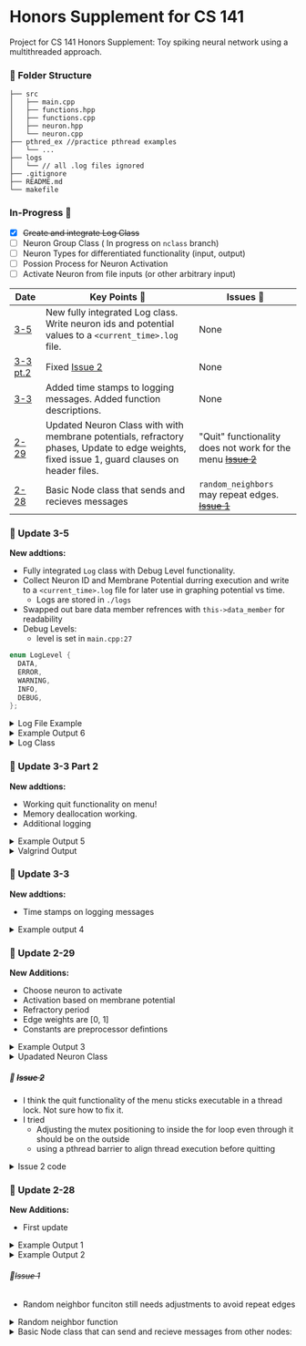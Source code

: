 # Honors Supplement for CS 141
Project for CS 141 Honors Supplement: Toy spiking neural network using a multithreaded approach.

### 📁 Folder Structure

```
├── src
│   ├── main.cpp
│   ├── functions.hpp
│   ├── functions.cpp
│   ├── neuron.hpp
│   └── neuron.cpp
├── pthred_ex //practice pthread examples
│   └── ...
├── logs 
│   └── // all .log files ignored 
├── .gitignore
├── README.md
└── makefile

```

### In-Progress 🚀
- [x] ~~Create and integrate Log Class~~
- [ ] Neuron Group Class ( In progress on `nclass` branch)
- [ ] Neuron Types for differentiated functionality (input, output)
- [ ] Possion Process for Neuron Activation
- [ ] Activate Neuron from file inputs (or other arbitrary input)

| Date  | Key Points 🔑   |  Issues 🐛   |
|--------------- | --------------- |--------------- |
| [3-5](#-update-3-5)   | New fully integrated Log class. Write neuron ids and potential values to a `<current_time>.log` file. | None |
| [3-3 pt.2](#-update-3-3-part-2)   | Fixed [Issue 2](#-issue-2)| None |
| [3-3](#-update-3-3)   | Added time stamps to logging messages. Added function descriptions.| None |
| [2-29](#-update-2-29)   | Updated Neuron Class with with membrane potentials, refractory phases, Update to edge weights, fixed issue 1, guard clauses on header files.   | "Quit" functionality does not work for the menu [~~Issue 2~~](#-issue-2)|
| [2-28](#-update-2-28)   | Basic Node class that sends and recieves messages   | `random_neighbors` may repeat edges. [~~Issue 1~~](#-issue-1)|

### 📌 Update 3-5
**New addtions:**
- Fully integrated `Log` class with Debug Level functionality. 
- Collect Neuron ID and Membrane Potential durring execution and write to a `<current_time>.log` file for later use in graphing potential vs time. 
    - Logs are stored in `./logs` 
- Swapped out bare data member refrences with `this->data_member` for readability
- Debug Levels:
    - level is set in `main.cpp:27`
```cpp
enum LogLevel {
  DATA,
  ERROR,
  WARNING,
  INFO,
  DEBUG,
};
```



<details>
<summary>Log File Example</summary>
<br>

- Format is "time neuron_id memabrane_potential"
```
1709662312.633490 1 -55.000000
1709662317.948280 2 -55.000000
1709662314.449250 3 -55.000000
1709662314.452480 2 -106.695394
1709662314.455150 5 -90.316228
1709662314.457940 6 -92.203995
1709662314.158270 4 -55.000000
1709662321.825460 5 -90.316228
1709662320.091510 6 -92.203995
1709662318.345790 1 -55.000000
```
</details>

<details>
<summary> Example Output 6 </summary>
<br>

```
Adding Neurons
----------------

[1709787252:721647] [Info] Neuron 1 added: inhibitory
[1709787252:721652] [Info] Neuron 2 added: inhibitory
[1709787252:721654] [Info] Neuron 3 added: excitatory
[1709787252:721655] [Info] Neuron 4 added: excitatory
[1709787252:721657] [Info] Neuron 5 added: inhibitory
[1709787252:721659] [Info] Neuron 6 added: excitatory

Adding Random Edges
--------------------------

[1709787252:721663] [Info] Edge from Neuron 3 to Neuron 4 added.
[1709787252:721670] [Info] Edge from Neuron 4 to Neuron 5 added.
[1709787252:721673] [Info] Edge from Neuron 3 to Neuron 2 added.
[1709787252:721676] [Info] Edge from Neuron 1 to Neuron 5 added.
[1709787252:721680] [Info] Edge from Neuron 4 to Neuron 6 added.

[1709787252:721815] [Info] Neuron 1 is waiting
[1709787252:721907] [Info] Neuron 3 is waiting
[1709787252:722201] [Info] Neuron 2 is waiting
[1709787252:722283] [Info] Neuron 6 is waiting
[1709787252:722379] [Info] Neuron 5 is waiting
[1709787252:722471] [Info] Neuron 4 is waiting

Activate neuron ( or [-1] to quit )
 Neuron 1
 Neuron 2
 Neuron 3
 Neuron 4
 Neuron 5
 Neuron 6
Input: 1

[1709787256:21207] [Info] Neuron 1 is activated, accumulated equal to -55.0000
[1709787256:21345] [Info] Neuron 1 is sending a mesage to Neuron 5
[1709787256:21569] [Info] Message from Neuron 1 to Neuron 5 is -43.278355
[1709787256:21765] [Info] Neuron 5 is activated, accumulated equal to -98.2783
[1709787256:21869] [Info] Neuron 5 does not have any neighbors
[1709787256:22018] [Info] Neuron 5 is waiting
[1709787256:21929] [Info] Neuron 1 fired, entering refractory phase
[1709787256:22238] [Info] Neuron 1 portential set to -70.0000
[1709787256:24797] [Info] Neuron 1 completed refractory phase, running
[1709787256:24959] [Info] Neuron 1 is waiting
```

</details>

<details>

<summary> Log Class </summary>
<br>

```cpp
using std::vector;

enum LogLevel {
  DATA,
  ERROR,
  WARNING,
  INFO,
  DEBUG,
};

extern LogLevel level;

class Log {
public:
  // constructor

  void add_data(int id, double data);

  void write_data(const char *filesname = "./logs/%ld.log");

  void log(LogLevel level, const char *message, std::ostream &os = std::cout);

  void log_neuron_state(LogLevel level, const char *message, int id);

  void log_neuron_interaction(LogLevel level, const char *message, int id1,
                              int id2);
  void log_neuron_interaction(LogLevel level, const char *message, int id1,
                              int id2, double value);
  void log_neuron_value(LogLevel level, const char *message, int id,
                        double accumulated);
  void log_neuron_type(LogLevel level, const char *message, int id,
                       const char *type);

private:
  vector<double> time;
  vector<double> data;
  vector<int> id;
};
```

</details>

### 📌 Update 3-3 Part 2

**New addtions:**
- Working quit functionality on menu! 
- Memory deallocation working.
- Additional logging

<details>
<summary> Example Output 5 </summary>
<br>


``` text
Time format is |HH:MM:SS:mircroseconds|

Adding Neurons
----------------

|14:30:0:926336| Neuron 1 added (excitatory type)
|14:30:0:926380| Neuron 2 added (excitatory type)
|14:30:0:926383| Neuron 3 added (inhibitory type)

Adding Random Edges
--------------------------

|14:30:0:926387| Edge from Neuron 2 to Neuron 3 added
|14:30:0:926391| Neuron 2 added to _presynaptic of Neuron 3
|14:30:0:926416| Neuron 2 is connected to:
|14:30:0:926481| - Neuron3
|14:30:0:926487| Edge from Neuron 1 to Neuron 2 added
|14:30:0:926491| Neuron 1 added to _presynaptic of Neuron 2

|14:30:0:926609| Neuron 1 is waiting
|14:30:0:926647| Neuron 3 is waiting
|14:30:0:926870| Neuron 2 is waiting

Activate neuron ( or [-1] to quit )
 Neuron 1
 Neuron 2
 Neuron 3
Input: 1

|14:30:7:536435| Neuron 1 is activated, accumulated equal to -55
|14:30:7:536569| Neuron 1 is sending a message to Neuron 2
|14:30:7:536580| Accumulated value for Neuron 1 is -55
|14:30:7:536587| Weight for Neuron 1 to Neuron 2 is 0.517304
|14:30:7:536596| Neuron 1 modifier is -1
|14:30:7:536602| Message is 28.4517
|14:30:7:536788| Neuron 2 is activated, accumulated equal to -26.5483
|14:30:7:536944| Neuron 2 is sending a message to Neuron 3
|14:30:7:536964| Accumulated value for Neuron 2 is -26.5483
|14:30:7:536964| Neuron 1 fired, entering refractory phase
|14:30:7:537079| Neuron 1 potential set to -70
|14:30:7:536983| Weight for Neuron 2 to Neuron 3 is 0.352867
|14:30:7:537319| Neuron 2 modifier is -1
|14:30:7:537327| Message is 9.36803
|14:30:7:537535| Neuron 3 is activated, accumulated equal to -45.632
|14:30:7:537721| Neuron 3 does not have any neigbors!
|14:30:7:537742| Neuron 3 is waiting
|14:30:7:537744| Neuron 2 fired, entering refractory phase
|14:30:7:537842| Neuron 2 potential set to -70
|14:30:7:539698| Neuron 1 completed refractory phase, running
|14:30:7:539861| Neuron 1 is waiting
|14:30:7:540311| Neuron 2 completed refractory phase, running
|14:30:7:540440| Neuron 2 is waiting

Activate neuron ( or [-1] to quit )
 Neuron 1
 Neuron 2
 Neuron 3
Input: 3

|14:30:10:979676| Neuron 3 is activated, accumulated equal to -45.632
|14:30:10:979797| Neuron 3 does not have any neigbors!
|14:30:10:979805| Neuron 3 is waiting

Activate neuron ( or [-1] to quit )
 Neuron 1
 Neuron 2
 Neuron 3
Input: -1

|14:30:15:945951| Exiting...
|14:30:15:946038| Neuron 1 is exiting
|14:30:15:946054| Neuron 2 is exiting
|14:30:15:946085| Neuron 3 is exiting

Final Neuron Values
-------------------

|14:30:15:946269| Neuron 1: -70
|14:30:15:946316| Neuron 2: -70
|14:30:15:946354| Neuron 3: -45.632

Deallocation
------------

|14:30:15:946390| Deleting Neuron 1
|14:30:15:946397| Deleting Neuron 2
|14:30:15:946400| Deleting Neuron 3
```
</details>

<details>
<summary>Valgrind Output</summary>
<br>

- No Memory Leaks
```
==229124==
==229124== HEAP SUMMARY:
==229124==     in use at exit: 0 bytes in 0 blocks
==229124==   total heap usage: 54 allocs, 54 frees, 86,137 bytes allocated
==229124==
==229124== All heap blocks were freed -- no leaks are possible
==229124==
==229124== For lists of detected and suppressed errors, rerun with: -s
```
</details>

### 📌 Update 3-3

**New addtions:**
- Time stamps on logging messages

<details>
<summary> Example output 4 </summary>
<br>


``` text
Time format is |HH:MM:SS:mircroseconds|

Adding Neurons
----------------

|11:52:26:434641| Neuron 1 added (excitatory type)
|11:52:26:434669| Neuron 2 added (inhibitory type)
|11:52:26:434672| Neuron 3 added (excitatory type)
|11:52:26:434674| Neuron 4 added (inhibitory type)
|11:52:26:434676| Neuron 5 added (excitatory type)
|11:52:26:434679| Neuron 6 added (excitatory type)

Adding Random Edges
--------------------------

|11:52:26:434707| Edge from Neuron 1 to Neuron 5 added
|11:52:26:434734| Neuron 1 added to _presynaptic of Neuron 5
|11:52:26:434742| Neuron 5 has connections from
|11:52:26:434746| - Neuron1
|11:52:26:434768| Edge from Neuron 5 to Neuron 2 added
|11:52:26:434774| Neuron 5 added to _presynaptic of Neuron 2
|11:52:26:434797| Edge from Neuron 3 to Neuron 6 added
|11:52:26:434804| Neuron 3 added to _presynaptic of Neuron 6
|11:52:26:434827| Neuron 2 has connections from
|11:52:26:434832| - Neuron5
|11:52:26:434835| Edge from Neuron 4 to Neuron 2 added
|11:52:26:434838| Neuron 4 added to _presynaptic of Neuron 2
|11:52:26:434841| Neuron 5 is connected to:
|11:52:26:434843| - Neuron2
|11:52:26:434845| Neuron 5 has connections from
|11:52:26:434847| - Neuron1
|11:52:26:434849| Neuron 6 has connections from
|11:52:26:434851| - Neuron3
|11:52:26:434853| Edge from Neuron 5 to Neuron 6 added
|11:52:26:434856| Neuron 5 added to _presynaptic of Neuron 6

|11:52:26:434943| Neuron 1 is waiting
|11:52:26:434982| Neuron 2 is waiting
|11:52:26:435038| Neuron 3 is waiting
|11:52:26:435085| Neuron 4 is waiting
|11:52:26:435141| Neuron 5 is waiting
|11:52:26:435197| Neuron 6 is waiting


Activate neuron ( or [-1] to quit )
 Neuron 1
 Neuron 2
 Neuron 3
 Neuron 4
 Neuron 5
 Neuron 6
Input: 1

|11:52:30:499664| Neuron 1 is activated, accumulated equal to -55
|11:52:30:500392| Neuron 1 is sending a message to Neuron 5
|11:52:30:500416| Accumulated value for Neuron 1 is -55
|11:52:30:500431| Weight for Neuron 1 to Neuron 5 is 0.833798
|11:52:30:500444| Neuron 1 modifier is -1
|11:52:30:500453| Message is 45.8589
|11:52:30:500645| Neuron 5 is activated, accumulated equal to -9.14112
|11:52:30:500827| Neuron 5 is sending a message to Neuron 2
|11:52:30:500848| Accumulated value for Neuron 5 is -9.14112
|11:52:30:500860| Weight for Neuron 5 to Neuron 2 is 0.0295779
|11:52:30:500868| Neuron 5 modifier is -1
|11:52:30:500927| Message is 0.270375
|11:52:30:501054| Neuron 2 is activated, accumulated equal to -54.7296
|11:52:30:501296| Neuron 2 does not have any neigbors!
|11:52:30:501326| Neuron 2 is waiting
|11:52:30:501347| Neuron 5 is sending a message to Neuron 6
|11:52:30:501615| Accumulated value for Neuron 5 is -9.14112
|11:52:30:501765| Weight for Neuron 5 to Neuron 6 is 0.22352
|11:52:30:501922| Neuron 5 modifier is -1
|11:52:30:501952| Message is 2.04322
|11:52:30:501349| Neuron 1 fired, entering refractory phase
|11:52:30:502118| Neuron 6 is activated, accumulated equal to -52.9568
|11:52:30:502135| Neuron 1 potential set to -70|
11:52:30:502389| Neuron 6 does not have any neigbors!
|11:52:30:502682| Neuron 6 is waiting
|11:52:30:502431| Neuron 5 fired, entering refractory phase
|11:52:30:502956| Neuron 5 potential set to -70
|11:52:30:505017| Neuron 1 completed refractory phase, running
|11:52:30:505085| Neuron 1 is waiting
|11:52:30:514351| Neuron 5 completed refractory phase, running
|11:52:30:514546| Neuron 5 is waiting

Activate neuron ( or [-1] to quit )
 Neuron 1
 Neuron 2
 Neuron 3
 Neuron 4
 Neuron 5
 Neuron 6
Input: 2

|11:52:31:823041| Neuron 2 is activated, accumulated equal to -54.7296
|11:52:31:823208| Neuron 2 does not have any neigbors!
|11:52:31:823215| Neuron 2 is waiting

Activate neuron ( or [-1] to quit )
 Neuron 1
 Neuron 2
 Neuron 3
 Neuron 4
 Neuron 5
 Neuron 6
Input: 3

|11:52:32:926770| Neuron 3 is activated, accumulated equal to -55
|11:52:32:926912| Neuron 3 is sending a message to Neuron 6
|11:52:32:926932| Accumulated value for Neuron 3 is -55
|11:52:32:926944| Weight for Neuron 3 to Neuron 6 is 0.191137
|11:52:32:926952| Neuron 3 modifier is -1
|11:52:32:927043| Message is 10.5125
|11:52:32:927120| Neuron 3 fired, entering refractory phase
|11:52:32:927190| Neuron 3 potential set to -70
|11:52:32:927203| Neuron 6 is activated, accumulated equal to -42.4443
|11:52:32:927395| Neuron 6 does not have any neigbors!
|11:52:32:927481| Neuron 6 is waiting
|11:52:32:929689| Neuron 3 completed refractory phase, running
|11:52:32:929789| Neuron 3 is waiting

Activate neuron ( or [-1] to quit )
 Neuron 1
 Neuron 2
 Neuron 3
 Neuron 4
 Neuron 5
 Neuron 6
Input:

```
</details>

### 📌 Update 2-29

**New Additions:**
- Choose neuron to activate
- Activation based on membrane potential
- Refractory period
- Edge weights are [0, 1]
- Constants are preprocessor defintions

<details>
<summary> Example Output 3 </summary>
<br>


```
Neuron 1 added (inhibitory type)
Neuron 2 added (inhibitory type)
Neuron 3 added (inhibitory type)
Adding Random Neighbors
Edge from Neuron 3 to Neuron 2 added
Edge from Neuron 3 to Neuron 1 added
Neuron 1 is waiting
Neuron 2 is waiting
Neuron 3 is waiting
Activate neuron ( or [-1] to quit )
 Neuron 1
 Neuron 2
 Neuron 3
Input: 3
Neuron 3 is activated, accumulated equal to -55
Neuron 3 is sending a message to Neuron 1
Accumulated value for Neuron 3 is -55
Weight for Neuron 3 to Neuron 1 is 0.080745
Neuron 3 modifier is -1
Message is 4.44097
Neuron 1 is activated, accumulated equal to -50.559
Neuron 1 does not have any neigbors!
Neuron 1 is waiting
Neuron 3 is sending a message to Neuron 2
Accumulated value for Neuron 3 is -55
Weight for Neuron 3 to Neuron 2 is 0.694781
Neuron 3 modifier is -1
Message is 38.213
Neuron 2 is activated, accumulated equal to -16.787
Neuron 2 does not have any neigbors!
Neuron 2 is waiting
Neuron 3 fired, entering refractory phase
Neuron 3 potential set to -70
Neuron 3 completed refractory phase, running
Neuron 3 is waiting
Activate neuron ( or [-1] to quit )
 Neuron 1
 Neuron 2
 Neuron 3
Input: 3
```
- If Neuron 3 is then activated again

```
Neuron 3 is activated, accumulated equal to -70
Membrane potential for Neuron 3 is below the threshold, not firing
Neuron 3 is waiting
Activate neuron ( or [-1] to quit )
 Neuron 1
 Neuron 2
 Neuron 3
Input: 
```
- Or if a neuron without edges is activated:
```
Neuron 2 is activated, accumulated equal to -16.787
Neuron 2 does not have any neigbors!
Neuron 2 is waiting
Activate neuron ( or [-1] to quit )
 Neuron 1
 Neuron 2
 Neuron 3
Input:

```
</details>

<details>
<summary>Upadated Neuron Class</summary>
<br>

```cpp
class Neuron {
private:
  double membrane_potential = INITIAL_MEMBRANE_POTENTIAL;
  int id;

  typedef std::map<Neuron *, double> weight_map;

  weight_map _postsynaptic;
  weight_map _presynaptic;

  pthread_t thread;
  pthread_cond_t cond = PTHREAD_COND_INITIALIZER;

  bool active = false;
  bool recieved = false;

  int excit_inhib_value;

public:
  Neuron(int _id, int inhibitory);
  ~Neuron();
  void add_neighbor(Neuron *neighbor, double weight);
  void add_next(Neuron *neighbor, double weight);
  void add_previous(Neuron *neighbor, double weight);
  void *run();
  void start_thread();
  void join_thread();

  void refractory();

  void activate() { active = true; }
  void deactivate() { active = false; }

  //>>>>>>>>>>>>>> Access to private variables <<<<<<<<<<<
  pthread_cond_t *get_cond() { return &cond; }
  int get_id() { return id; }
  double get_potential() { return membrane_potential; }
  const weight_map *get_presynaptic() {
    const weight_map *p_presynaptic = &_presynaptic;
    return p_presynaptic;
  }

  const weight_map *get_postsynaptic() {
    const weight_map *p_postsynaptic = &_postsynaptic;
    return p_postsynaptic;
  }
  /*--------------------------------------------------------------*\
   *                  Thread helper:
   *    POSIX needs a void* (*)(void*) function signature
   *    This function allows us to use the run() member funciton
  \--------------------------------------------------------------*/
  static void *thread_helper(void *instance) {
    return ((Neuron *)instance)->run();
  }
};
```
</details>

##### 🐛 ~~Issue 2~~
- I think the quit functionality of the menu sticks executable in a thread lock. Not sure how to fix it.
- I tried
    - Adjusting the mutex positioning to inside the for loop even through it should be on the outside
    - using a pthread barrier to align thread execution before quitting

<details>
<summary> Issue 2 code </summary>
<br>

``` cpp
// main.cpp
while (!finish) {

// sleep for menu timing
    usleep(100000);
    cout << "Activate neuron ( or [-1] to quit )\n";
    for (Neuron *neuron : neurons) {
      cout << " Neuron " << neuron->get_id() << '\n';
    }
    cout << "Input: ";
    cin >> activate;

    if (activate == -1) {
      //locking mutex
      pthread_mutex_lock(&mutex);

      // adjusting variable
      finish = true;
      
      // signaling each neuron to pthread_exit()
      // At this point all neurons should be the in the "waiting state"
      for (Neuron *neuron : neurons) {

        // activate neuron and signal
        neuron->activate();
        pthread_cond_signal(neuron->get_cond());

      }

      // unlock
      pthread_mutex_unlock(&mutex);

    } else if (activate <= num_neurons && activate >= 0) {
      neurons[activate - 1]->activate();
      pthread_cond_signal(neurons[activate - 1]->get_cond());
    }
}

// neuron.cpp
//...
  pthread_mutex_lock(&mutex);
  while (!active) {
    cout << "Neuron " << id << " is waiting\n";
    pthread_cond_wait(&cond, &mutex);
  }

  if (finish) {
    pthread_exit(NULL);
  }

  pthread_mutex_unlock(&mutex);
//...
```
</details>


### 📌 Update 2-28

**New Additions:**
- First update
<details>
<summary> Example Output 1 </summary>
<br>

```
Node 1 added
Node 2 added
Node 3 added
Adding Random Neighbors
Edge from Node 1 to Node 2 added
Edge from Node 2 to Node 3 added
Node 1 is waiting
Node 3 is waiting
Node 1 is activated, setting accumulated to 1
Node 1 is running
Node 1 is sending a message to Node2
Accumulated value for Node 1 is 1
Weight for Node 1 to Node 2 is 4
Message is 4
Node 2 is activated, setting accumulated to 4
Node 2 is running
Node 2 is sending a message to Node3
Accumulated value for Node 2 is 4
Weight for Node 2 to Node 3 is 3
Message is 12
Node 3 is activated, setting accumulated to 12
Node 3 is running
Total Value is 12
```
</details>

<details>
<summary> Example Output 2 </summary>
<br>

```
Node 1 added
Node 2 added
Node 3 added
Edge from Node 1 to Node 2 added
Edge from Node 1 to Node 3 added
Node 1 is waiting
Node 2 is waiting
Node 3 is waiting
Activate? 1
Node 1 is activated, accumulated set to 1
Node 1 is running
Node 1 is sending a message to Node 2
Accumulated value for Node 1 is 1
Weight for Node 1 to Node 2 is 3
Message is 3
Node 2 is activated, accumulated set to 3
Node 2 is running
Node 2 does not have any neigbors!
Node 1 is sending a message to Node 3
Accumulated value for Node 1 is 1
Weight for Node 1 to Node 3 is 2
Message is 2
Node 3 is activated, accumulated set to 2
Node 3 is running
Node 3 does not have any neigbors!
Node 1 has an accumulated value of 1
Node 2 has an accumulated value of 3
Node 3 has an accumulated value of 2
```
</details>

###### 🐛~~Issue 1~~
- Random neighbor funciton still needs adjustments to avoid repeat edges
<details>
<summary> Random neighbor function </summary>
<br>


```cpp
void random_neighbors(vector<Node *> nodes, int number_neighbors) {
  cout << "Adding Random Neighbors\n";
  int size = nodes.size();
  int i = 0;
  while (i < number_neighbors) {
    int from = rand() % size;
    int to = rand() % size;
    if (from == to) {
      continue;
    }
    nodes[from]->add_neighbor(nodes[to], rand() % 5 + 1);
    i++;
  }
}
```
</details>

<details>
<summary>Basic Node class that can send and recieve messages from other nodes:</summary>
<br>

```cpp
class Node {
private:
  double accumulated = 4;
  int id;
  std::map<Node *, double> neighbors;
  pthread_t thread;
  pthread_cond_t cond;
  bool active = false;
  bool recieved = false;

public:
  Node(int _id) : id(_id) {}
  ~Node();
  void add_neighbor(Node *neighbor, double weight);
  void *run();
  void start_thread();
  void join_thread();

  void activate() { active = true; }
  void deactivate() { active = false; }

  //>>>>>>>>>>>>>> Access to private variables <<<<<<<<<<<
  pthread_cond_t *get_cond() { return &cond; }
  int get_id() { return id; }
  double get_accumulated() { return accumulated; }

  /*--------------------------------------------------------------*\
   *                  Thread helper:
   *    POSIX needs a void* (*)(void*) function signature
   *    This function allows us to use the run() member funciton
  \--------------------------------------------------------------*/
  static void *thread_helper(void *instance) {
    return ((Node *)instance)->run();
  }
};
```
</details>


